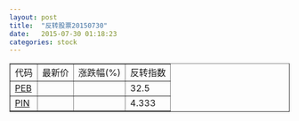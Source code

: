 ```yaml
---
layout: post
title:  "反转股票20150730"
date:   2015-07-30 01:18:23
categories: stock
---
```


<script type="text/javascript">
var stockList = []
stockList.push('gb_peb');
stockList.push('gb_pin');
</script>

<table border="1">
 <tr>
 <td>代码</td>
  <td>最新价</td>
  <td>涨跌幅(%)</td>
 <td>反转指数</td>
</tr>
  <tr id="peb"><td><a href="http://stock.finance.sina.com.cn/usstock/quotes/PEB.html" target="_blank">PEB</a></td><td></td><td></td><td>32.5</td></tr>
  <tr id="pin"><td><a href="http://stock.finance.sina.com.cn/usstock/quotes/PIN.html" target="_blank">PIN</a></td><td></td><td></td><td>4.333</td></tr>
</table>
